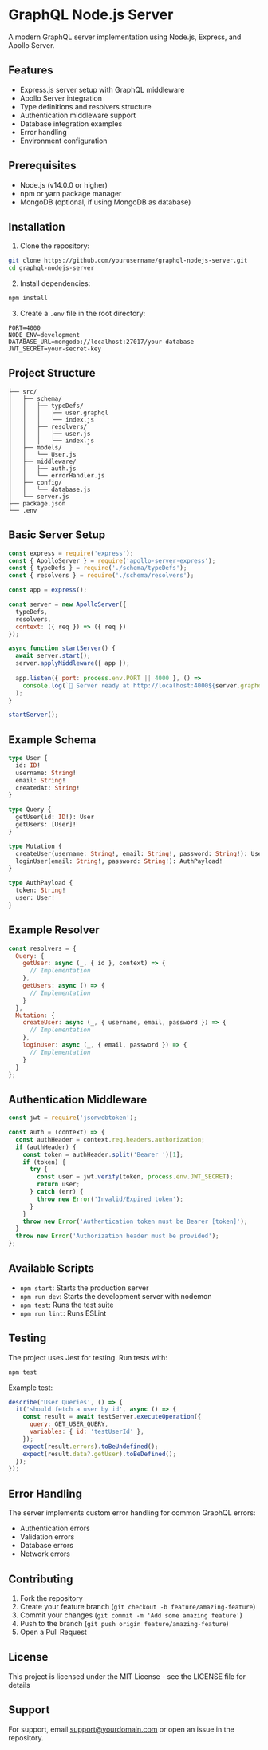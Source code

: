 # GraphQL Node.js Server

A modern GraphQL server implementation using Node.js, Express, and Apollo Server.

## Features

- Express.js server setup with GraphQL middleware
- Apollo Server integration
- Type definitions and resolvers structure
- Authentication middleware support
- Database integration examples
- Error handling
- Environment configuration

## Prerequisites

- Node.js (v14.0.0 or higher)
- npm or yarn package manager
- MongoDB (optional, if using MongoDB as database)

## Installation

1. Clone the repository:
```bash
git clone https://github.com/yourusername/graphql-nodejs-server.git
cd graphql-nodejs-server
```

2. Install dependencies:
```bash
npm install
```

3. Create a `.env` file in the root directory:
```
PORT=4000
NODE_ENV=development
DATABASE_URL=mongodb://localhost:27017/your-database
JWT_SECRET=your-secret-key
```

## Project Structure

```
├── src/
│   ├── schema/
│   │   ├── typeDefs/
│   │   │   ├── user.graphql
│   │   │   └── index.js
│   │   ├── resolvers/
│   │   │   ├── user.js
│   │   │   └── index.js
│   ├── models/
│   │   └── User.js
│   ├── middleware/
│   │   ├── auth.js
│   │   └── errorHandler.js
│   ├── config/
│   │   └── database.js
│   └── server.js
├── package.json
└── .env
```

## Basic Server Setup

```javascript
const express = require('express');
const { ApolloServer } = require('apollo-server-express');
const { typeDefs } = require('./schema/typeDefs');
const { resolvers } = require('./schema/resolvers');

const app = express();

const server = new ApolloServer({
  typeDefs,
  resolvers,
  context: ({ req }) => ({ req })
});

async function startServer() {
  await server.start();
  server.applyMiddleware({ app });
  
  app.listen({ port: process.env.PORT || 4000 }, () =>
    console.log(`🚀 Server ready at http://localhost:4000${server.graphqlPath}`)
  );
}

startServer();
```

## Example Schema

```graphql
type User {
  id: ID!
  username: String!
  email: String!
  createdAt: String!
}

type Query {
  getUser(id: ID!): User
  getUsers: [User]!
}

type Mutation {
  createUser(username: String!, email: String!, password: String!): User!
  loginUser(email: String!, password: String!): AuthPayload!
}

type AuthPayload {
  token: String!
  user: User!
}
```

## Example Resolver

```javascript
const resolvers = {
  Query: {
    getUser: async (_, { id }, context) => {
      // Implementation
    },
    getUsers: async () => {
      // Implementation
    }
  },
  Mutation: {
    createUser: async (_, { username, email, password }) => {
      // Implementation
    },
    loginUser: async (_, { email, password }) => {
      // Implementation
    }
  }
};
```

## Authentication Middleware

```javascript
const jwt = require('jsonwebtoken');

const auth = (context) => {
  const authHeader = context.req.headers.authorization;
  if (authHeader) {
    const token = authHeader.split('Bearer ')[1];
    if (token) {
      try {
        const user = jwt.verify(token, process.env.JWT_SECRET);
        return user;
      } catch (err) {
        throw new Error('Invalid/Expired token');
      }
    }
    throw new Error('Authentication token must be Bearer [token]');
  }
  throw new Error('Authorization header must be provided');
};
```

## Available Scripts

- `npm start`: Starts the production server
- `npm run dev`: Starts the development server with nodemon
- `npm test`: Runs the test suite
- `npm run lint`: Runs ESLint

## Testing

The project uses Jest for testing. Run tests with:

```bash
npm test
```

Example test:

```javascript
describe('User Queries', () => {
  it('should fetch a user by id', async () => {
    const result = await testServer.executeOperation({
      query: GET_USER_QUERY,
      variables: { id: 'testUserId' },
    });
    expect(result.errors).toBeUndefined();
    expect(result.data?.getUser).toBeDefined();
  });
});
```

## Error Handling

The server implements custom error handling for common GraphQL errors:

- Authentication errors
- Validation errors
- Database errors
- Network errors

## Contributing

1. Fork the repository
2. Create your feature branch (`git checkout -b feature/amazing-feature`)
3. Commit your changes (`git commit -m 'Add some amazing feature'`)
4. Push to the branch (`git push origin feature/amazing-feature`)
5. Open a Pull Request

## License

This project is licensed under the MIT License - see the LICENSE file for details

## Support

For support, email support@yourdomain.com or open an issue in the repository.
